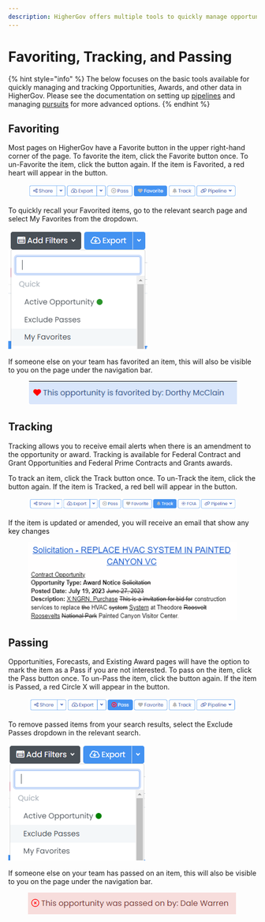 ```yaml
---
description: HigherGov offers multiple tools to quickly manage opportunities
---
```


# Favoriting, Tracking, and Passing

{% hint style="info" %}
The below focuses on the basic tools available for quickly managing and tracking Opportunities, Awards, and other data in HigherGov.  Please see the documentation on setting up [pipelines](../pursuit-management/create-a-pipeline.md) and managing [pursuits](../pursuit-management/add-pursuits-to-pipeline.md) for more advanced options.
{% endhint %}

## Favoriting

Most pages on HigherGov have a Favorite button in the upper right-hand corner of the page.  To favorite the item, click the Favorite button once.  To un-Favorite the item, click the button again.  If the item is Favorited, a red heart will appear in the button.

<figure><img src="../.gitbook/assets/image (12).png" alt=""><figcaption></figcaption></figure>

To quickly recall your Favorited items, go to the relevant search page and select My Favorites from the dropdown.&#x20;

&#x20;![](<../.gitbook/assets/image (18).png>)

If someone else on your team has favorited an item, this will also be visible to you on the page under the navigation bar.

<figure><img src="../.gitbook/assets/image (14).png" alt=""><figcaption></figcaption></figure>

## Tracking

Tracking allows you to receive email alerts when there is an amendment to the opportunity or award. Tracking is available for Federal Contract and Grant Opportunities and Federal Prime Contracts and Grants awards. &#x20;

To track an item, click the Track button once.  To un-Track the item, click the button again.  If the item is Tracked, a red bell will appear in the button.

<figure><img src="../.gitbook/assets/image (20).png" alt=""><figcaption></figcaption></figure>

If the item is updated or amended, you will receive an email that show any key changes

<figure><img src="../.gitbook/assets/image (19).png" alt=""><figcaption></figcaption></figure>

## Passing

Opportunities, Forecasts, and Existing Award pages will have the option to mark the item as a Pass if you are not interested.   To pass on the item, click the Pass button once.  To un-Pass the item, click the button again.  If the item is Passed, a red Circle X will appear in the button.

<figure><img src="../.gitbook/assets/image (16).png" alt=""><figcaption></figcaption></figure>

To remove passed items from your search results, select the Exclude Passes dropdown in the relevant search.

![](<../.gitbook/assets/image (17).png>)

If someone else on your team has passed on an item, this will also be visible to you on the page under the navigation bar.

<figure><img src="../.gitbook/assets/image (22).png" alt=""><figcaption></figcaption></figure>
